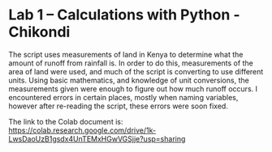 # Lab 1 – Calculations with Python - Chikondi

The script uses measurements of land in Kenya to determine what the amount of runoff from rainfall is. In order to do this, measurements of the area of land were used, and much of the script is converting to use different units. Using  basic mathematics, and knowledge of unit conversions, the measurements given were enough to figure out how much runoff occurs. I encountered errors in certain places, mostly when naming variables, however after re-reading the script, these errors were soon fixed.

The link to the Colab document is: https://colab.research.google.com/drive/1k-LwsDaoUzB1gsdx4UnTEMxHGwVGSjje?usp=sharing
